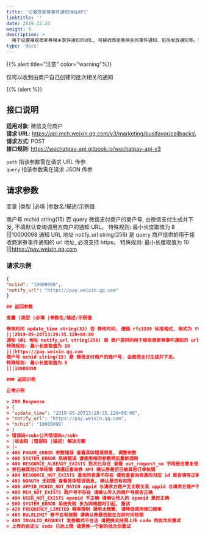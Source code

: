 ```yaml
---
title: '设置商家券事件通知地址API'
linkTitle: ''
date: 2019.12.20
weight: 9
description: >
  用于设置接收商家券相关事件通知的URL, 可接收商家券相关的事件通知、包括发放通知等。需要设置接收通知的URL, 并在商户平台开通营销事件推送的能力, 即可接收到相关通知。
type: 'docs'
---
```


{{% alert title="注意" color="warning"%}}

仅可以收到由商户自己创建的批次相关的通知

{{% /alert %}}

## 接口说明

**适用对象**: 微信支付商户\
**请求 URL**: https://api.mch.weixin.qq.com/v3/marketing/busifavor/callbacks\
**请求方式**: POST\
**接口规则**: https://wechatpay-api.gitbook.io/wechatpay-api-v3

`path` 指该参数需在请求 URL 传参\
`query` 指该参数需在请求 JSON 传参

## 请求参数

变量 |类型 |必填 |参数名/描述/示例值

商户号 mchid string(15) 否 query 微信支付商户的商户号, 由微信支付生成并下发, 不填默认查询调用方商户的通知 URL。
特殊规则: 最小长度取值为 8
|||10000098
通知 URL 地址 notify_url string(256) 是 query 商户提供的用于接收商家券事件通知的 url 地址, 必须支持 https。
特殊规则: 最小长度取值为 10
|||https://pay.weixin.qq.com

### 请求示例

```json
{
"mchid": "10000098",
"notify_url": "https://pay.weixin.qq.com"
}

## 返回参数

变量 |类型 |必填 |参数名/描述/示例值

修改时间 update_time string(32) 否 修改时间, 遵循 rfc3339 标准格式, 格式为 YYYY-MM-DDTHH:mm:ss:sss+TIMEZONE, YYYY-MM-DD 表示年月日, T 出现在字符串中, 表示 time 元素的开头, HH:mm:ss:sss 表示时分秒毫秒, TIMEZONE 表示时区(+08:00 表示东八区时间, 领先 UTC 8 小时, 即北京时间）。例如: 2015-05-20T13:29:35.120+08:00 表示, 北京时间 2015 年 5 月 20 日 13 点 29 分 35 秒。
|||2019-05-20T13:29:35.120+08:00
通知 URL 地址 notify_url string(256) 是 商户提供的用于接收商家券事件通知的 url 地址, 必须支持 https。
特殊规则: 最小长度取值为 10
|||https://pay.weixin.qq.com
商户号 mchid string(15) 是 微信支付商户的商户号, 由微信支付生成并下发。
特殊规则: 最小长度取值为 8
|||10000098

### 返回示例

正常示例

> 200 Response
> {
> "update_time": "2019-05-20T13:29:35.120+08:00",
> "notify_url": "https://pay.weixin.qq.com",
> "mchid": "10000098"
> }
> 错误码<sub>公共错误码</sub>
> |状态码 |错误码 |描述| 解决方案
> |-
> 400 PARAM_ERROR 参数错误 查看具体错误信息, 调整参数
> 400 SYSTEM_ERROR 系统错误 请使用相同参数稍后重新调用
> 400 RESOURCE_ALREADY_EXISTS 批次已存在 查看 out_request_no 字段是否重复使用
> 券已被其他订单核销 请通过查询券 API 确认券是否已被其他订单核销
> 404 RESOURCE_NOT_EXISTS 查询的资源不存在 请检查查询资源的对应 id 是否填写正确
> 403 NOAUTH 无权限 查看具体错误信息, 确认是否有权限
> 400 APPID_MCHID_NOT_MATCH appid 与请求方商户无关联关系 appid 与请求方商户不匹配, 请确认 appid 与请求方商户是否有关联关系
> 400 MCH_NOT_EXISTS 商户号不存在 请确认传入的商户号是否正确
> 404 USER_NOT_EXISTS openid 不正确 请确认传入的 openid 是否正确
> 500 SYSTEM_ERROR 系统失败 多为网络超时引起, 重试
> 429 FREQUENCY_LIMITED 频率限制 调用太频繁, 请降低调用接口频率
> 403 RULELIMIT 券不在有效期 请确认券是否能在当前时间核销
> 400 INVALID_REQUEST 发券模式不合法 请更换支持预上传 code 的批次后重试
> 上传的自定义 code 已达上限 请更换一个新的批次后重试
```
